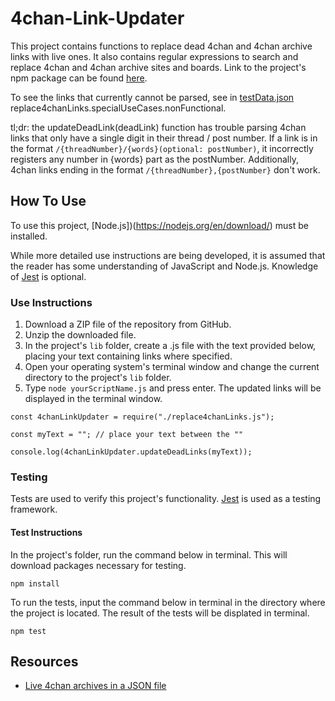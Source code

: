 # 4chan-Link-Updater

This project contains functions to replace dead 4chan and 4chan archive links with live ones. It also contains regular expressions to search and replace 4chan and 4chan archive sites and boards. Link to the project's npm package can be found [here](https://www.npmjs.com/package/4chan-link-updater).

To see the links that currently cannot be parsed, see in [testData.json](https://github.com/bzvnr/4chan-Link-Updater/blob/master/lib/testData.json) replace4chanLinks.specialUseCases.nonFunctional.

tl;dr: the updateDeadLink(deadLink) function has trouble parsing 4chan links that only have a single digit in their thread / post number. If a link is in the format `/{threadNumber}/{words}(optional: postNumber)`, it incorrectly registers any number in {words} part as the postNumber. Additionally, 4chan links ending in the format `/{threadNumber},{postNumber}` don't work.

## How To Use

To use this project, [Node.js])(https://nodejs.org/en/download/) must be installed.

While more detailed use instructions are being developed, it is assumed that the reader has some understanding of JavaScript and Node.js. Knowledge of [Jest](https://jestjs.io/) is optional.

### Use Instructions

1. Download a ZIP file of the repository from GitHub.
2. Unzip the downloaded file.
3. In the project's `lib` folder, create a .js file with the text provided below, placing your text containing links where specified.
4. Open your operating system's terminal window and change the current directory to the project's `lib` folder.
5. Type `node yourScriptName.js` and press enter. The updated links will be displayed in the terminal window.

```
const 4chanLinkUpdater = require("./replace4chanLinks.js");

const myText = ""; // place your text between the ""

console.log(4chanLinkUpdater.updateDeadLinks(myText));
```

### Testing

Tests are used to verify this project's functionality. [Jest](https://jestjs.io/) is used as a testing framework.

#### Test Instructions

In the project's folder, run the command below in terminal. This will download packages necessary for testing.

```
npm install
```

To run the tests, input the command below in terminal in the directory where the project is located. The result of the tests will be displated in terminal.

```
npm test
```

## Resources

- [Live 4chan archives in a JSON file](https://github.com/4chenz/archives.json)